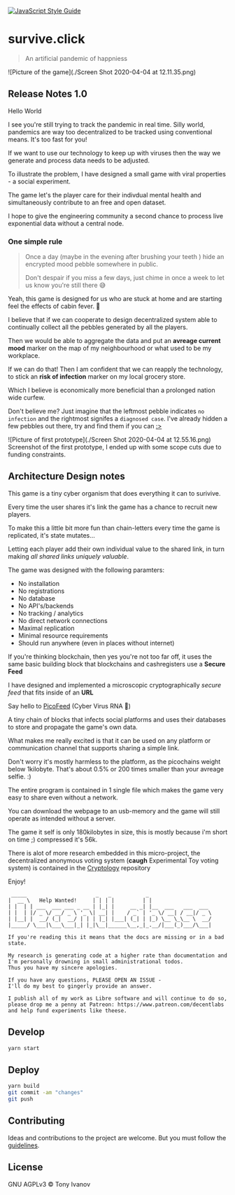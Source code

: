 [![JavaScript Style Guide](https://img.shields.io/badge/code_style-standard-brightgreen.svg)](https://standardjs.com)

# survive.click

> An artificial pandemic of happniess

![Picture of the game](./Screen Shot 2020-04-04 at 12.11.35.png)

## Release Notes 1.0

Hello World

I see you're still trying to track the pandemic in real time.
Silly world, pandemics are way too decentralized to be tracked
using conventional means. It's too fast for you!

If we want to use our technology to keep up with viruses then
the way we generate and process data needs to be adjusted.

To illustrate the problem,
I have designed a small game with viral properties -
a social experiment.

The game let's the player care for their indivdual mental
health and simultaneously contribute to an free and open
dataset.

I hope to give the engineering community
a second chance to process live exponential
data without a central node.

### One simple rule

> Once a day (maybe in the evening after brushing your teeth )
> hide an encrypted mood pebble somewhere in public.
>
> Don't despair if you miss a few days, just chime in once a week
> to let us know you're still there :sweat_smile:

Yeah, this game is designed for us who are stuck at home and are starting feel the effects of cabin fever. :ghost:


I believe that if we can cooperate to design decentralized system able to continually collect all the pebbles generated by all the players.

Then we would be able to aggregate the data and put an **avreage current mood** marker on the map of my neighbourhood or what used to be my workplace.

If we can do that! Then I am confident that we can reapply the technology, to stick an **risk of infection** marker on my local grocery store.

Which I believe is economically more
beneficial than a prolonged nation wide curfew.


Don't believe me? Just imagine that the leftmost pebble indicates `no infection` and
the rightmost signifes a `diagnosed case`. I've already hidden a few pebbles out there,
try and find them if you can [:>](https://survive.click/#%F0%9F%A5%92%F0%9F%97%9DvIRALxRS67jIQ2tMC1noeN%2FoJrG0kxVvKmKJVM9Tn1M%F0%9F%90%88WrGcbgOFA7Mw220iADfT6qkL8aWo8kfUZjGBLCZ819bqcJmO%2BTwzSWJMgqdLJqfEPxfJ%2BOgmSrDwO%2Ft3v1W2BAAAAAAAAAAAAAAAAAAAAAAAAAAAAAAAAAAAAAAAAAAAAAAAAAAAAAAAAAAAAAAAAAAAAAAAAAAAAAAAAAAAAAAAAABMCkoI2J%2BskZQuEiC%2FSIPbiC2D%2Bh%2BjEsBa2zX66kSpea0J75licq4SewWmKjIfSGVsbG8gV29ybGQhIEhvdyBhcmUgeW91IGRvaW5nPw%F0%9F%97%9DLoFdpyN6w89lfGU0iOdSmAtE7191nTy1f5hYHbn3uW0%F0%9F%90%88TuFHJ7%2Bsy%2F0nqgKelQf2taVUV0dzF%2BFADT8VJ4%2B%2BpL%2F7%2B74mZsSfkgbOvxbW%2FR2BH2ku2RLaMyi5%2BcXWdqWTAVqxnG4DhQOzMNttIgA30%2BqpC%2FGlqPJH1GYxgSwmfNfW6nCZjvk8M0liTIKnSyanxD8XyfjoJkqw8Dv7d79VtgQAAACjEqABClC0bCaPiRlFLUIIK7uYVJflDXUebXpyqmgRUyAe8dghQZB%2B5G0VdoJ3f1UnNem2RAuGW7%2FRPGp4LbVwAB8ocnXSfEmksL9HEY9ZzdhDytO0gxIqYEffrYJcNLTSiFIP9xj9RRm9IrZ7ollgOmLU21LW%2FJiEmLRliP7VNbXFGiBZGlR11SUZHCb3lsjklhcmDd4GG9UJ1uev%2BrMCfSgoZw)

![Picture of first prototype](./Screen Shot 2020-04-04 at 12.55.16.png)
Screenshot of the first prototype, I ended up with some scope
cuts due to funding constraints.

## Architecture Design notes

This game is a tiny cyber organism that does everything it can
to surivive.

Every time the user shares it's link the game has a chance to recruit
new players.

To make this a little bit more fun than chain-letters
every time the game is replicated, it's state mutates...

Letting each player add their own individual value to the shared link,
in turn making _all shared links uniquely valuable_.

The game was designed with the following paramters:

- No installation
- No registrations
- No database
- No API's/backends
- No tracking / analytics
- No direct network connections
- Maximal replication
- Minimal resource requirements
- Should run anywhere (even in places without internet)

If you're thinking blockchain, then yes you're not too far off,
it uses the same basic building block that blockchains and cashregisters use
a **Secure Feed**

I have designed and implemented a microscopic cryptographically _secure feed_
that fits inside of an **URL**

Say hello to [PicoFeed](https://github.com/telamon/picofeed) (Cyber Virus RNA 🤯)

A tiny chain of blocks that infects social
platforms and uses their databases to store and propagate the game's
own data.

What makes me really excited is that it can be used on any platform or communication
channel that supports sharing a simple link.

Don't worry it's mostly harmless to the platform, as the picochains weight
below 1kilobyte.
That's about 0.5% or 200 times smaller than your avreage selfie. :)

The entire program is contained in 1 single file which
makes the game very easy to share even without a network.

You can download the webpage to an usb-memory and the game will still
operate as intended without a server.

The game it self is only 180kilobytes in size, this is mostly because i'm
short on time ;) compressed it's 56k.

There is alot of more research embedded in this micro-project,
the decentralized anonymous voting system (**caugh** Experimental Toy voting system) is contained in the [Cryptology](https://github.com/telamon/cryptology) repository

Enjoy!


```ad
 _____                      _   _           _
|  __ \   Help Wanted!     | | | |         | |
| |  | | ___  ___ ___ _ __ | |_| |     __ _| |__  ___   ___  ___
| |  | |/ _ \/ __/ _ \ '_ \| __| |    / _` | '_ \/ __| / __|/ _ \
| |__| |  __/ (_|  __/ | | | |_| |___| (_| | |_) \__ \_\__ \  __/
|_____/ \___|\___\___|_| |_|\__|______\__,_|_.__/|___(_)___/\___|

If you're reading this it means that the docs are missing or in a bad state.

My research is generating code at a higher rate than documentation and
I'm personally drowning in small administrational todos.
Thus you have my sincere apologies.

If you have any questions, PLEASE OPEN AN ISSUE -
I'll do my best to gingerly provide an answer.

I publish all of my work as Libre software and will continue to do so,
please drop me a penny at Patreon: https://www.patreon.com/decentlabs
and help fund experiments like theese.
```

## <a name="Develop"></a> Develop

```bash
yarn start
```

## <a name="Deploy"></a> Deploy

```bash
yarn build
git commit -am "changes"
git push
```

## <a name="contribute"></a> Contributing

Ideas and contributions to the project are welcome. But you must follow the [guidelines](https://github.com/telamon/survive.click/blob/master/CONTRIBUTING.md).

## License

GNU AGPLv3 © Tony Ivanov
